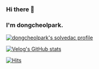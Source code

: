 
	
### Hi there 👋
### I'm dongcheolpark.
[![dongcheolpark's solvedac profile](http://mazassumnida.wtf/api/v2/generate_badge?boj=head022)](https://solved.ac/profile/head022)

 [![Velog's GitHub stats](https://velog-readme-stats.vercel.app/api/badge?name=head022)](https://velog.io/@head022) 

[![Hits](https://hits.seeyoufarm.com/api/count/incr/badge.svg?url=https%3A%2F%2Fgithub.com%2Fdongcheolpark&count_bg=%2379C83D&title_bg=%23555555&icon=&icon_color=%23E7E7E7&title=visitors&edge_flat=false)](https://hits.seeyoufarm.com)
